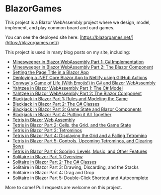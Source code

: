 # BlazorGames

This project is a Blazor WebAssembly project where we design, model, implement, and play common board and card games.

You can see the deployed site here: [https://blazorgames.net/](https://blazorgames.net/)

This project is used in many blog posts on my site, including:

* [Minesweeper in Blazor WebAssembly Part 1: C# Implementation](https://exceptionnotfound.net/minesweeper-in-blazor-webassembly-part-1-csharp-implementation/)
* [Minesweeper in Blazor WebAssembly Part 2: The Blazor Component](https://exceptionnotfound.net/minesweeper-in-blazor-webassembly-part-2-the-blazor-component/)
* [Setting the Page Title in a Blazor App](https://exceptionnotfound.net/setting-the-page-title-in-a-blazor-app-net-core/)
* [Deploying a .NET Core Blazor App to Netlify using GitHub Actions](https://exceptionnotfound.net/deploying-a-net-core-blazor-app-to-netlify-using-github-actions/)
* [Conway's Game of Life (With Emojis!) in C# and Blazor WebAssembly](https://exceptionnotfound.net/conways-game-of-life-with-emojis-in-csharp-and-blazor-webassembly/)
* [Yahtzee in Blazor WebAssembly Part 1: The C# Model](https://exceptionnotfound.net/yahtzee-in-blazor-webassembly-part-1-the-csharp-model/)
* [Yahtzee in Blazor WebAssembly Part 2: The Blazor Component](https://exceptionnotfound.net/yahtzee-in-blazor-webassembly-part-2-the-blazor-component/)
* [Blackjack in Blazor Part 1: Rules and Modeling the Game](https://exceptionnotfound.net/blackjack-in-blazor-part-1-rules-and-modeling-the-game/)
* [Blackjack in Blazor Part 2: The C# Classes](https://exceptionnotfound.net/blackjack-in-blazor-part-2-the-csharp-classes/)
* [Blackjack in Blazor Part 3: Game State and Blazor Components](https://exceptionnotfound.net/blackjack-in-blazor-part-3-game-state-and-blazor-components/)
* [Blackjack in Blazor Part 4: Putting it All Together](https://exceptionnotfound.net/blackjack-in-blazor-part-4-putting-it-all-together/)
* [Tetris in Blazor Web Assembly](https://exceptionnotfound.net/tetris-in-blazor-webassembly/)
* [Tetris in Blazor Part 2: Cells, the Grid, and the Game State](https://exceptionnotfound.net/tetris-in-blazor-part-2-cells-the-grid-and-the-game-state/)
* [Tetris in Blazor Part 3: Tetrominos](https://exceptionnotfound.net/tetris-in-blazor-part-3-tetrominos/)
* [Tetris in Blazor Part 4: Displaying the Grid and a Falling Tetromino](https://exceptionnotfound.net/tetris-in-blazor-part-4-displaying-the-grid-and-a-falling-tetromino/)
* [Tetris in Blazor Part 5: Controls, Upcoming Tetrominos, and Clearing Rows](https://exceptionnotfound.net/tetris-in-blazor-part-5-controls-upcoming-tetrominos-and-clearing-rows/)
* [Tetris in Blazor Part 6: Scoring, Levels, Music, and Other Features](https://exceptionnotfound.net/tetris-in-blazor-part-6-scoring-levels-music-and-other-features/)
* [Solitaire in Blazor Part 1: Overview](https://exceptionnotfound.net/solitaire-in-blazor-part-1-overview/)
* [Solitaire in Blazor Part 2: The C# Classes](https://exceptionnotfound.net/solitaire-in-blazor-part-2-the-csharp-classes/)
* Solitaire in Blazor Part 3: Drawing, Discarding, and the Stacks
* Solitaire in Blazor Part 4: Drag and Drop
* Solitaire in Blazor Part 5: Double-Click Shortcut and Autocomplete

More to come! Pull requests are welcome on this project.
